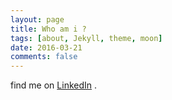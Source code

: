 ```yaml
---
layout: page
title: Who am i ?
tags: [about, Jekyll, theme, moon]
date: 2016-03-21
comments: false
---
```

    
find me on [LinkedIn](https://www.linkedin.com/in/mirfansulaiman/) .
